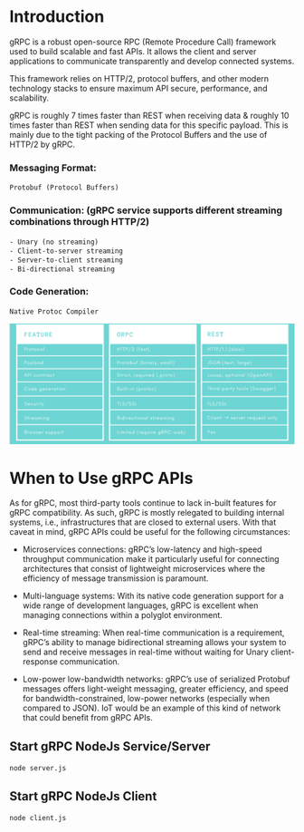 # Introduction
gRPC is a robust open-source RPC (Remote Procedure Call) framework used to build scalable and fast APIs. It allows the client and server applications to communicate transparently and develop connected systems.

This framework relies on HTTP/2, protocol buffers, and other modern technology stacks to ensure maximum API secure, performance, and scalability.

gRPC is roughly 7 times faster than REST when receiving data & roughly 10 times faster than REST when sending data for this specific payload. This is mainly due to the tight packing of the Protocol Buffers and the use of HTTP/2 by gRPC.

### Messaging Format: 
    Protobuf (Protocol Buffers)

### Communication: (gRPC service supports different streaming combinations through HTTP/2)
    - Unary (no streaming)
    - Client-to-server streaming
    - Server-to-client streaming
    - Bi-directional streaming

### Code Generation: 
    Native Protoc Compiler

![gRPC vs REST](./images/gRPC_vs_REST.png "gRPC vs REST")

# When to Use gRPC APIs
As for gRPC, most third-party tools continue to lack in-built features for gRPC compatibility. As such, gRPC is mostly relegated to building internal systems, i.e., infrastructures that are closed to external users. With that caveat in mind, gRPC APIs could be useful for the following circumstances: 

- Microservices connections: gRPC’s low-latency and high-speed throughput communication make it particularly useful for connecting architectures that consist of lightweight microservices where the efficiency of message transmission is paramount.

- Multi-language systems: With its native code generation support for a wide range of development languages, gRPC is excellent when managing connections within a polyglot environment. 

- Real-time streaming: When real-time communication is a requirement, gRPC’s ability to manage bidirectional streaming allows your system to send and receive messages in real-time without waiting for Unary client-response communication. 

- Low-power low-bandwidth networks: gRPC’s use of serialized Protobuf messages offers light-weight messaging, greater efficiency, and speed for bandwidth-constrained, low-power networks (especially when compared to JSON). IoT would be an example of this kind of network that could benefit from gRPC APIs.

## Start gRPC NodeJs Service/Server
```
node server.js
```
## Start gRPC NodeJs Client
```
node client.js
```
